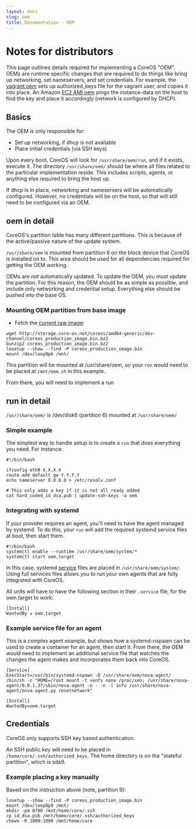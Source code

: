 ```yaml
---
layout: docs
slug: oem
title: Documentation - OEM
---
```


# Notes for distributors

This page outlines details required for implementing a CoreOS "OEM".
OEMs are runtime specific changes that are required to do things like bring up networking, set nameservers, and set credentials.
For example, the [vagrant oem][oem-vagrant] sets up authorized_keys file for the vagrant user, and copies it into place.
An Amazon [EC2 AMI oem][oem-ami] pings the instance-data on the host to find the key and place it accordingly (network is configured by DHCP).

[oem-vagrant]: https://github.com/coreos/coreos-overlay/blob/master/coreos-base/oem-vagrant/files/
[oem-ami]: https://github.com/coreos/coreos-overlay/tree/master/coreos-base/oem-ami/files/run

## Basics

The OEM is only responsible for:

* Set up networking, if dhcp is not available
* Place initial credentials (via SSH keys)

Upon every boot, CoreOS will look for `/usr/share/oem/run`, and if it exists, execute it. The directory `/usr/share/oem/` should be where all files related to the particular implementation reside.
This includes scripts, agents, or anything else required to bring the host up.

If dhcp is in place, networking and nameservers will be automatically configured.
However, no credentials will be on the host, so that will still need to be configured via an OEM.


## oem in detail

CoreOS's partition table has many different partitions.
This is because of the active/passive nature of the update system.

`/usr/share/oem` is mounted from partition 6 on the block device that CoreOS is installed on to.
This area should be used for all dependencies required for getting the OEM working.

OEMs are _not_ automatically updated.
To update the OEM, you must update the partition.
For this reason, the OEM should be as simple as possible, and include only networking and credential setup.
Everything else should be pushed into the base OS.

### Mounting OEM partition from base image

* Fetch the [current raw image][coreos-dev-channel-raw]:


```
wget http://storage.core-os.net/coreos/amd64-generic/dev-channel/coreos_production_image.bin.bz2
bunzip2 coreos_production_image.bin.bz2
losetup --show --find -P coreos_production_image.bin
mount /dev/loop0p6 /mnt/
```

This partition will be mounted at /usr/share/oem, so your `run` would need to be placed at `/mnt/oem.sh` in this example.

From there, you will need to implement a run

[coreos-dev-channel-raw]: http://storage.core-os.net/coreos/amd64-generic/dev-channel/coreos_production_image.bin.bz2



## run in detail

`/usr/share/oem/` is /dev/disk6 (partition 6) mounted at `/usr/share/oem/`

### Simple example

The simplest way to handle setup is to create a `run` that does everything you need. For instance:

```
#!/bin/bash

ifconfig eth0 X.X.X.X
route add default gw Y.Y.Y.Y
echo nameserver 8.8.8.8 > /etc/resolv.conf

# This only adds a key if it is not all ready added
cat hard_coded_id_dsa.pub | update-ssh-keys -a oem
```

### Integrating with systemd

If your provider requires an agent, you'll need to have the agent managed by systemd.
To do this, your `run` will add the required systemd service files at boot, then start them.

```
#!/bin/bash
systemctl enable --runtime /usr/share/oem/system/*
systemctl start oem.target
```

In this case, systemd [service][service-docs] files are placed in `/usr/share/oem/system/`.
Using full services files allows you to run your own agents that are fully integrated with CoreOS.

All units will have to have the following section in their `.service` file, for the oem.target to work:

```
[Install]
WantedBy = oem.target
```

### Example service file for an agent

This is a complex agent example, but shows how a systemd-nspawn can be used to create a container for an agent, then start it.
From there, the OEM would need to implement an additional service file that watches the changes the agent makes and incorporates them back into CoreOS.

```
[Service]
ExecStart=/usr/bin/systemd-nspawn -D /usr/share/oem/nova-agent/ /bin/sh -c "HOME=/root mount -t xenfs none /proc/xen; /usr/share/nova-agent/0.0.1.37/sbin/nova-agent -o - -n -l info /usr/share/nova-agent/nova-agent.py resetnetwork"

[Install]
WantedBy=oem.target
```

[service-docs]: http://www.freedesktop.org/software/systemd/man/systemd.unit.html

## Credentials

CoreOS only supports SSH key based authentication.

An SSH public key will need to be placed in `/home/core/.ssh/authorized_keys`.
The home directory is on the "stateful partition", which is sda9.

### Example placing a key manually

Based on the instruction above (note, partition 9):

```
losetup --show --find -P coreos_production_image.bin
mount /dev/loop0p9 /mnt/
mkdir -pm 0700 /mnt/home/core/.ssh
cp id_dsa.pub /mnt/home/core/.ssh/authorized_keys
chown -R 1000:1000 /mnt/home/core
```

